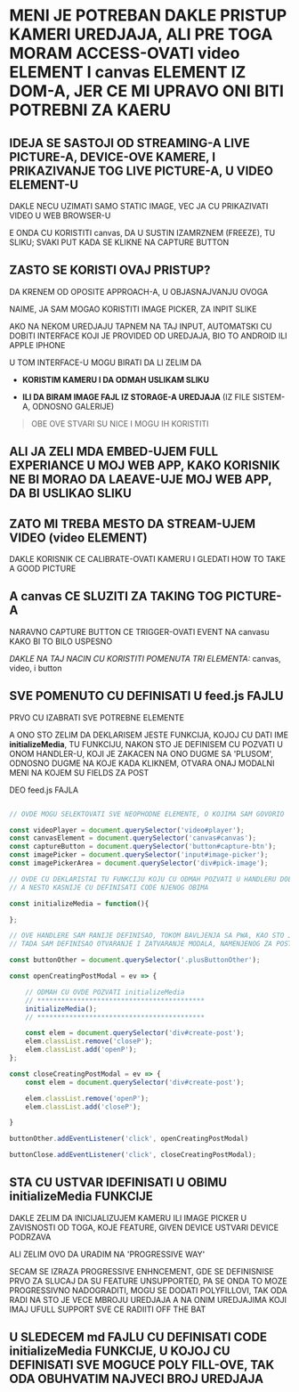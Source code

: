 # MENI JE POTREBAN DAKLE PRISTUP KAMERI UREDJAJA, ALI PRE TOGA MORAM ACCESS-OVATI video ELEMENT I   canvas ELEMENT IZ DOM-A, JER CE MI UPRAVO ONI BITI POTREBNI ZA KAERU

## IDEJA SE SASTOJI OD STREAMING-A LIVE PICTURE-A, DEVICE-OVE KAMERE, I PRIKAZIVANJE TOG LIVE PICTURE-A, U VIDEO ELEMENT-U

DAKLE NECU UZIMATI SAMO STATIC IMAGE, VEC JA CU PRIKAZIVATI VIDEO U WEB BROWSER-U

E ONDA CU KORISTITI canvas, DA U SUSTIN IZAMRZNEM (FREEZE), TU SLIKU; SVAKI PUT KADA SE KLIKNE NA CAPTURE BUTTON

## ZASTO SE KORISTI OVAJ PRISTUP?

DA KRENEM OD OPOSITE APPROACH-A, U OBJASNAJVANJU OVOGA

NAIME, JA SAM MOGAO KORISTITI IMAGE PICKER, ZA INPIT SLIKE

AKO NA NEKOM UREDJAJU TAPNEM NA TAJ INPUT, AUTOMATSKI CU DOBITI INTERFACE  KOJI JE PROVIDED OD UREDJAJA, BIO TO ANDROID ILI APPLE IPHONE

U TOM INTERFACE-U MOGU BIRATI DA LI ZELIM DA

- **KORISTIM KAMERU I DA ODMAH USLIKAM SLIKU**

- **ILI DA BIRAM IMAGE FAJL IZ STORAGE-A UREDJAJA** (IZ FILE SISTEM-A, ODNOSNO GALERIJE)

> OBE OVE STVARI SU NICE I MOGU IH KORISTITI

## ALI JA ZELI MDA EMBED-UJEM FULL EXPERIANCE U MOJ WEB APP, KAKO KORISNIK NE BI MORAO DA LAEAVE-UJE MOJ WEB APP, DA BI USLIKAO SLIKU

## ZATO MI TREBA MESTO DA STREAM-UJEM VIDEO (video ELEMENT)

DAKLE KORISNIK CE CALIBRATE-OVATI KAMERU I GLEDATI HOW TO TAKE A GOOD PICTURE

## A canvas CE SLUZITI ZA TAKING TOG PICTURE-A

NARAVNO CAPTURE BUTTON CE TRIGGER-OVATI EVENT NA canvasu KAKO BI TO BILO USPESNO

*DAKLE NA TAJ NACIN CU KORISTITI POMENUTA TRI ELEMENTA:* canvas, video, i button

## SVE POMENUTO CU DEFINISATI U feed.js FAJLU

PRVO CU IZABRATI SVE POTREBNE ELEMENTE

A ONO STO ZELIM DA DEKLARISEM JESTE FUNKCIJA, KOJOJ CU DATI IME **initializeMedia**, TU FUNKCIJU, NAKON STO JE DEFINISEM CU POZVATI U ONOM HANDLER-U, KOJI JE ZAKACEN NA ONO DUGME SA 'PLUSOM', ODNOSNO DUGME NA KOJE KADA KLIKNEM, OTVARA ONAJ MODALNI MENI NA KOJEM SU FIELDS ZA POST

DEO feed.js FAJLA

```javascript

// OVDE MOGU SELEKTOVATI SVE NEOPHODNE ELEMENTE, O KOJIMA SAM GOVORIO

const videoPlayer = document.querySelector('video#player');
const canvasElement = document.querySelector('canvas#canvas');
const captureButton = document.querySelector('button#capture-btn');
const imagePicker = document.querySelector('input#image-picker');
const imagePickerArea = document.querySelector('div#pick-image');

// OVDE CU DEKLARISTAI TU FUNKCIJU KOJU CU ODMAH POZVATI U HANDLERU DOLE
// A NESTO KASNIJE CU DEFINISATI CODE NJENOG OBIMA

const initializeMedia = function(){

};

// OVE HANDLERE SAM RANIJE DEFINISAO, TOKOM BAVLJENJA SA PWA, KAO STO JE POZNATO,
// TADA SAM DEFINISAO OTVARANJE I ZATVARANJE MODALA, NAMENJENOG ZA POST REQUEST

const buttonOther = document.querySelector('.plusButtonOther');

const openCreatingPostModal = ev => {

    // ODMAH CU OVDE POZVATI initializeMedia
    // ******************************************
    initializeMedia();
    // ******************************************

    const elem = document.querySelector('div#create-post');
    elem.classList.remove('closeP');
    elem.classList.add('openP');
};

const closeCreatingPostModal = ev => {
    const elem = document.querySelector('div#create-post');

    elem.classList.remove('openP');
    elem.classList.add('closeP');

}

buttonOther.addEventListener('click', openCreatingPostModal)

buttonClose.addEventListener('click', closeCreatingPostModal);

```

## STA CU USTVAR IDEFINISATI U OBIMU initializeMedia FUNKCIJE

DAKLE ZELIM DA INICIJALIZUJEM KAMERU ILI IMAGE PICKER U ZAVISNOSTI OD TOGA, KOJE FEATURE, GIVEN DEVICE USTVARI DEVICE PODRZAVA

ALI ZELIM OVO DA URADIM NA 'PROGRESSIVE WAY'

SECAM SE IZRAZA PROGRESSIVE ENHNCEMENT, GDE SE DEFINISNISE PRVO ZA SLUCAJ DA SU FEATURE UNSUPPORTED, PA SE ONDA TO MOZE PROGRESSIVNO NADOGRADITI, MOGU SE DODATI POLYFILLOVI, TAK ODA RADI NA STO JE VECE MBROJU UREDJAJA A NA ONIM UREDJAJIMA KOJI IMAJ UFULL SUPPORT SVE CE RADIITI OFF THE BAT

## U SLEDECEM md FAJLU CU DEFINISATI CODE initializeMedia FUNKCIJE, U KOJOJ CU DEFINISATI SVE MOGUCE POLY FILL-OVE, TAK ODA OBUHVATIM NAJVECI BROJ UREDJAJA